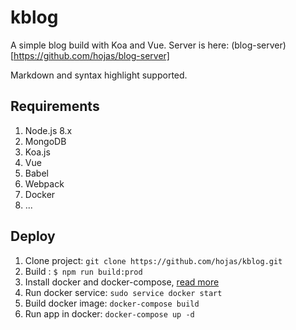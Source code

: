 # kblog

A simple blog build with Koa and Vue. Server is here: (blog-server)[https://github.com/hojas/blog-server]

Markdown and syntax highlight supported.

## Requirements

1. Node.js 8.x
2. MongoDB
3. Koa.js
4. Vue
5. Babel
6. Webpack
7. Docker
8. ...

## Deploy

1. Clone project: `git clone https://github.com/hojas/kblog.git`
1. Build : `$ npm run build:prod`
2. Install docker and docker-compose, [read more](https://www.docker.com/)
3. Run docker service: `sudo service docker start`
3. Build docker image: `docker-compose build`
4. Run app in docker: `docker-compose up -d`

